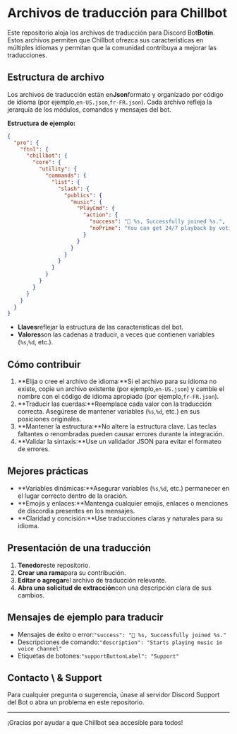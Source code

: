 # Archivos de traducción para Chillbot

Este repositorio aloja los archivos de traducción para Discord Bot**Botín**. Estos archivos permiten que Chillbot ofrezca sus características en múltiples idiomas y permitan que la comunidad contribuya a mejorar las traducciones.

## Estructura de archivo

Los archivos de traducción están en**Json**formato y organizado por código de idioma (por ejemplo,`en-US.json`,`fr-FR.json`).
Cada archivo refleja la jerarquía de los módulos, comandos y mensajes del bot.

**Estructura de ejemplo:**

```json
{
  "pro": {
    "ftnl": {
      "chillbot": {
        "core": {
          "utility": {
            "commands": {
              "list": {
                "slash": {
                  "publics": {
                    "music": {
                      "PlayCmd": {
                        "action": {
                          "success": "🎵 %s, Successfully joined %s.",
                          "noPrime": "You can get 24/7 playback by voting for the bot here."
                        }
                      }
                    }
                  }
                }
              }
            }
          }
        }
      }
    }
  }
}
```

-   **Llaves**reflejar la estructura de las características del bot.
-   **Valores**son las cadenas a traducir, a veces que contienen variables (`%s`,`%d`, etc.).

## Cómo contribuir

1.  **Elija o cree el archivo de idioma:**Si el archivo para su idioma no existe, copie un archivo existente (por ejemplo,`en-US.json`) y cambie el nombre con el código de idioma apropiado (por ejemplo,`fr-FR.json`).
2.  **Traducir las cuerdas:**Reemplace cada valor con la traducción correcta. Asegúrese de mantener variables (`%s`,`%d`, etc.) en sus posiciones originales.
3.  **Mantener la estructura:**No altere la estructura clave. Las teclas faltantes o renombradas pueden causar errores durante la integración.
4.  **Validar la sintaxis:**Use un validador JSON para evitar el formateo de errores.

## Mejores prácticas

-   **Variables dinámicas:**Asegurar variables (`%s`,`%d`, etc.) permanecer en el lugar correcto dentro de la oración.
-   **Emojis y enlaces:**Mantenga cualquier emojis, enlaces o menciones de discordia presentes en los mensajes.
-   **Claridad y concisión:**Use traducciones claras y naturales para su idioma.

## Presentación de una traducción

1.  **Tenedor**este repositorio.
2.  **Crear una rama**para su contribución.
3.  **Editar o agregar**el archivo de traducción relevante.
4.  **Abra una solicitud de extracción**con una descripción clara de sus cambios.

## Mensajes de ejemplo para traducir

-   Mensajes de éxito o error:`"success": "🎵 %s, Successfully joined %s."`
-   Descripciones de comando:`"description": "Starts playing music in voice channel"`
-   Etiquetas de botones:`"supportButtonLabel": "Support"`

## Contacto \\ & Support

Para cualquier pregunta o sugerencia, únase al servidor Discord Support del Bot o abra un problema en este repositorio.

* * *

¡Gracias por ayudar a que Chillbot sea accesible para todos!
